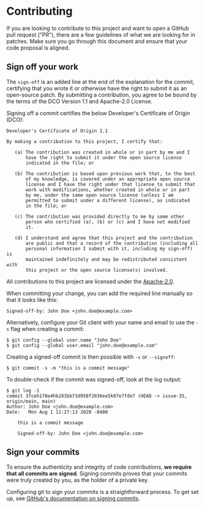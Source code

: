 # Contributing

If you are looking to contribute to this project and want to open a GitHub pull request ("PR"), there are a few guidelines of what we are looking for in patches. Make sure you go through this document and ensure that your code proposal is aligned.

## Sign off your work

The `sign-off` is an added line at the end of the explanation for the commit, certifying that you wrote it or otherwise have the right to submit it as an open-source patch. By submitting a contribution, you agree to be bound by the terms of the DCO Version 1.1 and Apache-2.0 License.

Signing off a commit certifies the below Developer's Certificate of Origin (DCO):

```text
Developer's Certificate of Origin 1.1

By making a contribution to this project, I certify that:

   (a) The contribution was created in whole or in part by me and I
       have the right to submit it under the open source license
       indicated in the file; or

   (b) The contribution is based upon previous work that, to the best
       of my knowledge, is covered under an appropriate open source
       license and I have the right under that license to submit that
       work with modifications, whether created in whole or in part
       by me, under the same open source license (unless I am
       permitted to submit under a different license), as indicated
       in the file; or

   (c) The contribution was provided directly to me by some other
       person who certified (a), (b) or (c) and I have not modified
       it.

   (d) I understand and agree that this project and the contribution
       are public and that a record of the contribution (including all
       personal information I submit with it, including my sign-off) is
       maintained indefinitely and may be redistributed consistent with
       this project or the open source license(s) involved.
```

All contributions to this project are licensed under the [Apache-2.0](https://github.com/lymlive/maintenance-template/blob/main/LICENSE).

When committing your change, you can add the required line manually so that it looks like this:

```text
Signed-off-by: John Doe <john.doe@example.com>
```

Alternatively, configure your Git client with your name and email to use the `-s` flag when creating a commit:

```text
$ git config --global user.name "John Doe"
$ git config --global user.email "john.doe@example.com"
```

Creating a signed-off commit is then possible with `-s` or `--signoff`:

```text
$ git commit -s -m "this is a commit message"
```

To double-check if the commit was signed-off, look at the log output:

```text
$ git log -1
commit 37ceh170e4hb283bb73d958f2036ee5k07e7fde7 (HEAD -> issue-35, origin/main, main)
Author: John Doe <john.doe@example.com>
Date:   Mon Aug 1 11:27:13 2020 -0400

    this is a commit message

    Signed-off-by: John Doe <john.doe@example.com>
```

## Sign your commits

To ensure the authenticity and integrity of code contributions, **we require that all commits are signed**. Signing commits proves that your commits were truly created by you, as the holder of a private key.

Configuring git to sign your commits is a straightforward process. To get set up, see [GitHub's documentation on signing commits](https://docs.github.com/en/authentication/managing-commit-signature-verification/signing-commits).
